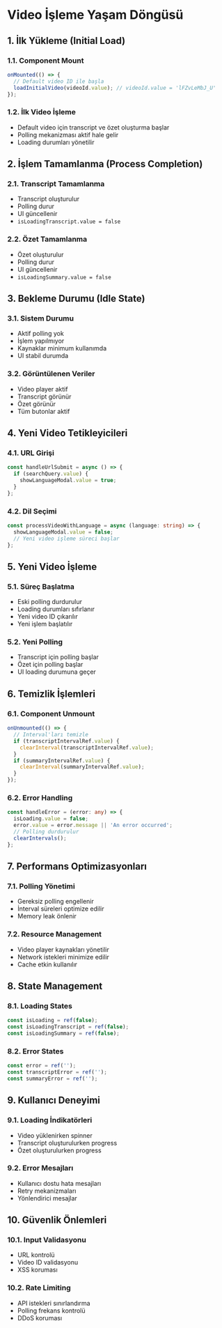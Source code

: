 # Video İşleme Yaşam Döngüsü

## 1. İlk Yükleme (Initial Load)

### 1.1. Component Mount
```typescript
onMounted(() => {
  // Default video ID ile başla
  loadInitialVideo(videoId.value); // videoId.value = 'lFZvLeMbJ_U'
});
```

### 1.2. İlk Video İşleme
- Default video için transcript ve özet oluşturma başlar
- Polling mekanizması aktif hale gelir
- Loading durumları yönetilir

## 2. İşlem Tamamlanma (Process Completion)

### 2.1. Transcript Tamamlanma
- Transcript oluşturulur
- Polling durur
- UI güncellenir
- `isLoadingTranscript.value = false`

### 2.2. Özet Tamamlanma
- Özet oluşturulur
- Polling durur
- UI güncellenir
- `isLoadingSummary.value = false`

## 3. Bekleme Durumu (Idle State)

### 3.1. Sistem Durumu
- Aktif polling yok
- İşlem yapılmıyor
- Kaynaklar minimum kullanımda
- UI stabil durumda

### 3.2. Görüntülenen Veriler
- Video player aktif
- Transcript görünür
- Özet görünür
- Tüm butonlar aktif

## 4. Yeni Video Tetikleyicileri

### 4.1. URL Girişi
```typescript
const handleUrlSubmit = async () => {
  if (searchQuery.value) {
    showLanguageModal.value = true;
  }
};
```

### 4.2. Dil Seçimi
```typescript
const processVideoWithLanguage = async (language: string) => {
  showLanguageModal.value = false;
  // Yeni video işleme süreci başlar
};
```

## 5. Yeni Video İşleme

### 5.1. Süreç Başlatma
- Eski polling durdurulur
- Loading durumları sıfırlanır
- Yeni video ID çıkarılır
- Yeni işlem başlatılır

### 5.2. Yeni Polling
- Transcript için polling başlar
- Özet için polling başlar
- UI loading durumuna geçer

## 6. Temizlik İşlemleri

### 6.1. Component Unmount
```typescript
onUnmounted(() => {
  // Interval'ları temizle
  if (transcriptIntervalRef.value) {
    clearInterval(transcriptIntervalRef.value);
  }
  if (summaryIntervalRef.value) {
    clearInterval(summaryIntervalRef.value);
  }
});
```

### 6.2. Error Handling
```typescript
const handleError = (error: any) => {
  isLoading.value = false;
  error.value = error.message || 'An error occurred';
  // Polling durdurulur
  clearIntervals();
};
```

## 7. Performans Optimizasyonları

### 7.1. Polling Yönetimi
- Gereksiz polling engellenir
- İnterval süreleri optimize edilir
- Memory leak önlenir

### 7.2. Resource Management
- Video player kaynakları yönetilir
- Network istekleri minimize edilir
- Cache etkin kullanılır

## 8. State Management

### 8.1. Loading States
```typescript
const isLoading = ref(false);
const isLoadingTranscript = ref(false);
const isLoadingSummary = ref(false);
```

### 8.2. Error States
```typescript
const error = ref('');
const transcriptError = ref('');
const summaryError = ref('');
```

## 9. Kullanıcı Deneyimi

### 9.1. Loading İndikatörleri
- Video yüklenirken spinner
- Transcript oluşturulurken progress
- Özet oluşturulurken progress

### 9.2. Error Mesajları
- Kullanıcı dostu hata mesajları
- Retry mekanizmaları
- Yönlendirici mesajlar

## 10. Güvenlik Önlemleri

### 10.1. Input Validasyonu
- URL kontrolü
- Video ID validasyonu
- XSS koruması

### 10.2. Rate Limiting
- API istekleri sınırlandırma
- Polling frekans kontrolü
- DDoS koruması 